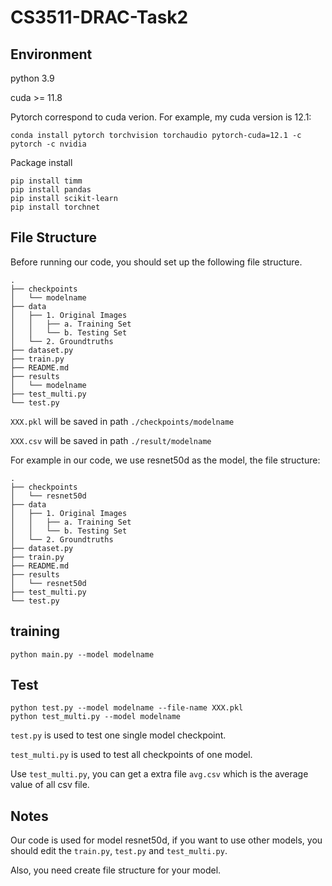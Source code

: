 # CS3511-DRAC-Task2

## Environment
python 3.9

cuda >= 11.8

Pytorch correspond to cuda verion. For example, my cuda version is 12.1:
```
conda install pytorch torchvision torchaudio pytorch-cuda=12.1 -c pytorch -c nvidia
```
Package install
```
pip install timm
pip install pandas
pip install scikit-learn
pip install torchnet
```

## File Structure
Before running our code, you should set up the following file structure.
```
.
├── checkpoints
│   └── modelname
├── data
│   ├── 1. Original Images
│   │   ├── a. Training Set
│   │   └── b. Testing Set
│   └── 2. Groundtruths
├── dataset.py
├── train.py
├── README.md
├── results
│   └── modelname
├── test_multi.py
└── test.py
```

`XXX.pkl` will be saved in path `./checkpoints/modelname`

`XXX.csv` will be saved in path `./result/modelname`

For example in our code, we use resnet50d as the model, the file structure:
```
.
├── checkpoints
│   └── resnet50d
├── data
│   ├── 1. Original Images
│   │   ├── a. Training Set
│   │   └── b. Testing Set
│   └── 2. Groundtruths
├── dataset.py
├── train.py
├── README.md
├── results
│   └── resnet50d
├── test_multi.py
└── test.py
```

## training
```
python main.py --model modelname
```
## Test
```
python test.py --model modelname --file-name XXX.pkl
python test_multi.py --model modelname
```
`test.py` is used to test one single model checkpoint.

`test_multi.py` is used to test all checkpoints of one model. 

Use `test_multi.py`, you can get a extra file `avg.csv` which is the average value of all csv file.

## Notes
Our code is used for model resnet50d, if you want to use other models, you should edit the `train.py`, `test.py` and `test_multi.py`.

Also, you need create file structure for your model.
